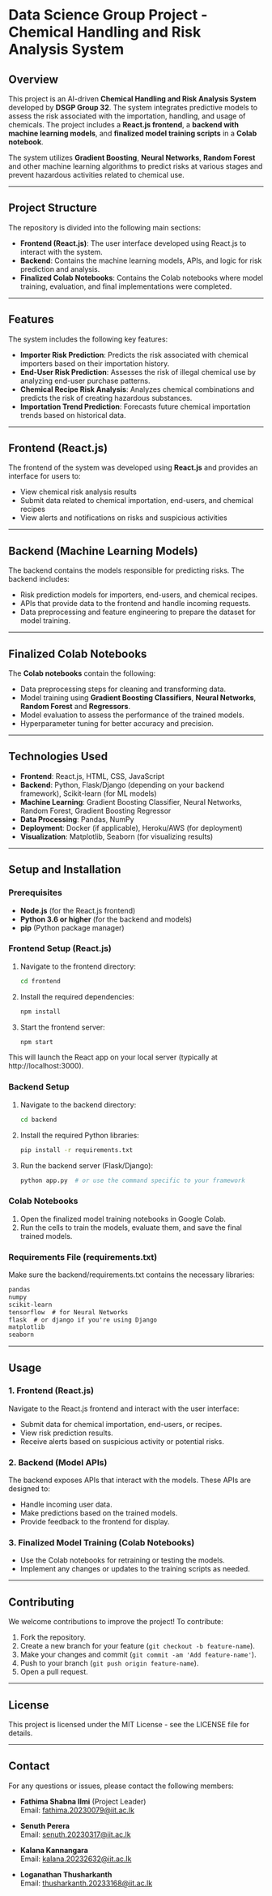 # **Data Science Group Project - Chemical Handling and Risk Analysis System**

## **Overview**
This project is an AI-driven **Chemical Handling and Risk Analysis System** developed by **DSGP Group 32**. The system integrates predictive models to assess the risk associated with the importation, handling, and usage of chemicals. The project includes a **React.js frontend**, a **backend with machine learning models**, and **finalized model training scripts** in a **Colab notebook**.

The system utilizes **Gradient Boosting**, **Neural Networks**, **Random Forest** and other machine learning algorithms to predict risks at various stages and prevent hazardous activities related to chemical use.

---

## **Project Structure**
The repository is divided into the following main sections:

- **Frontend (React.js)**: The user interface developed using React.js to interact with the system.
- **Backend**: Contains the machine learning models, APIs, and logic for risk prediction and analysis.
- **Finalized Colab Notebooks**: Contains the Colab notebooks where model training, evaluation, and final implementations were completed.

---

## **Features**
The system includes the following key features:

- **Importer Risk Prediction**: Predicts the risk associated with chemical importers based on their importation history.
- **End-User Risk Prediction**: Assesses the risk of illegal chemical use by analyzing end-user purchase patterns.
- **Chemical Recipe Risk Analysis**: Analyzes chemical combinations and predicts the risk of creating hazardous substances.
- **Importation Trend Prediction**: Forecasts future chemical importation trends based on historical data.

---

## **Frontend (React.js)**
The frontend of the system was developed using **React.js** and provides an interface for users to:

- View chemical risk analysis results
- Submit data related to chemical importation, end-users, and chemical recipes
- View alerts and notifications on risks and suspicious activities

---

## **Backend (Machine Learning Models)**
The backend contains the models responsible for predicting risks. The backend includes:

- Risk prediction models for importers, end-users, and chemical recipes.
- APIs that provide data to the frontend and handle incoming requests.
- Data preprocessing and feature engineering to prepare the dataset for model training.

---

## **Finalized Colab Notebooks**
The **Colab notebooks** contain the following:

- Data preprocessing steps for cleaning and transforming data.
- Model training using **Gradient Boosting Classifiers**, **Neural Networks**, **Random Forest** and **Regressors**.
- Model evaluation to assess the performance of the trained models.
- Hyperparameter tuning for better accuracy and precision.

---

## **Technologies Used**
- **Frontend**: React.js, HTML, CSS, JavaScript
- **Backend**: Python, Flask/Django (depending on your backend framework), Scikit-learn (for ML models)
- **Machine Learning**: Gradient Boosting Classifier, Neural Networks, Random Forest, Gradient Boosting Regressor
- **Data Processing**: Pandas, NumPy
- **Deployment**: Docker (if applicable), Heroku/AWS (for deployment)
- **Visualization**: Matplotlib, Seaborn (for visualizing results)

---

## **Setup and Installation**

### **Prerequisites**
- **Node.js** (for the React.js frontend)
- **Python 3.6 or higher** (for the backend and models)
- **pip** (Python package manager)

### **Frontend Setup (React.js)**

1. Navigate to the frontend directory:
   ```bash
   cd frontend
   ```

2. Install the required dependencies:
   ```bash
   npm install
   ```

3. Start the frontend server:
   ```bash
   npm start
   ```

This will launch the React app on your local server (typically at http://localhost:3000).

### **Backend Setup**

1. Navigate to the backend directory:
   ```bash
   cd backend
   ```

2. Install the required Python libraries:
   ```bash
   pip install -r requirements.txt
   ```

3. Run the backend server (Flask/Django):
   ```bash
   python app.py  # or use the command specific to your framework
   ```

### **Colab Notebooks**
1. Open the finalized model training notebooks in Google Colab.
2. Run the cells to train the models, evaluate them, and save the final trained models.

### **Requirements File (requirements.txt)**
Make sure the backend/requirements.txt contains the necessary libraries:

```txt
pandas
numpy
scikit-learn
tensorflow  # for Neural Networks
flask  # or django if you're using Django
matplotlib
seaborn
```

---

## **Usage**

### **1. Frontend (React.js)**
Navigate to the React.js frontend and interact with the user interface:
- Submit data for chemical importation, end-users, or recipes.
- View risk prediction results.
- Receive alerts based on suspicious activity or potential risks.

### **2. Backend (Model APIs)**
The backend exposes APIs that interact with the models. These APIs are designed to:
- Handle incoming user data.
- Make predictions based on the trained models.
- Provide feedback to the frontend for display.

### **3. Finalized Model Training (Colab Notebooks)**
- Use the Colab notebooks for retraining or testing the models.
- Implement any changes or updates to the training scripts as needed.

---

## **Contributing**
We welcome contributions to improve the project! To contribute:

1. Fork the repository.
2. Create a new branch for your feature (`git checkout -b feature-name`).
3. Make your changes and commit (`git commit -am 'Add feature-name'`).
4. Push to your branch (`git push origin feature-name`).
5. Open a pull request.

---

## **License**
This project is licensed under the MIT License - see the LICENSE file for details.

---

## **Contact**
For any questions or issues, please contact the following members:

- **Fathima Shabna Ilmi** (Project Leader)  
  Email: fathima.20230079@iit.ac.lk

- **Senuth Perera**  
  Email: senuth.20230317@iit.ac.lk

- **Kalana Kannangara**  
  Email: kalana.20232632@iit.ac.lk

- **Loganathan Thusharkanth**  
  Email: thusharkanth.20233168@iit.ac.lk
